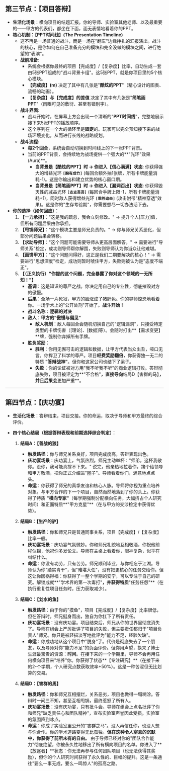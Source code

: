## 第三节点：【项目答辩】

*   **生活化场景**：横向项目的结题汇报。你的导师、实验室其他老师、以及最重要的——甲方的代表们，都坐在下面，面无表情地看着你的PPT。
*   **核心机制：【PPT时间线】(The Presentation Timeline)**
    *   这不再是一场普通的战斗，而是一场在"翻车"边缘挣扎的汇报演出。战斗的核心，是你如何在自己准备充分的模块和完全没做的模块之间，进行绝望的"表演"。
    *   **战前准备**:
        *   系统会根据你最终的项目【完成度】/【复杂度】比率，自动生成一套由5张PPT组成的"战斗背景卡组"。这5张PPT，就是你项目里的5个核心模块。
        *   **【完成度】(m)** 决定了其中有几张是"**酷炫的PPT**"（精心设计的图表、流畅的动画）。
        *   **【复杂度】与【完成度】的差值** 决定了其中有几张是"**简笔画PPT**"（肉眼可见的敷衍、甚至有错别字）。
    *   **战斗界面**:
        *   战斗开始时，在屏幕上方会出现一个清晰的"**PPT时间线**"，完整地展示接下来5张PPT的播放顺序。
        *   这个序列在一个大的循环里是**固定**的。玩家可以完全预知接下来的战场环境变化，从而进行长线的战略规划。
    *   **战斗流程**:
        *   **每2个回合**，系统会自动切换到时间线上的下一张PPT背景。
        *   当前的PPT背景，会持续地为战场提供一个强大的**"光环"效果 (Aura)**。
            *   **当背景是【酷炫的PPT】时 -> 你进入【信心满满】状态**: 你获得强大的增益光环 **`[胸有成竹]`** (每回合额外抽1张牌，所有卡牌能量消耗-1)。这是你输出和建立优势的核心窗口期。
            *   **当背景是【简笔画PPT】时 -> 你进入【漏洞百出】状态**: 你获得毁灭性的减益光环 **`[支支吾吾]`** (每回合手牌上限-1，所有卡牌能量消耗+1)，同时敌人获得增益光环 **`[乘胜追击]`** (攻击附带"精神穿透"效果)。这是你的"生存考验期"，你需要想尽一切办法活下去。
*   **你的选择（如何回应）**：
    1.  **【一力承担】**："这是我的疏忽，我会立刻修改。" -> 提升个人[压力]值，但所有问题后果由你承担。
    2.  **【甩锅师兄】**："这个模块主要是师兄负责的。" -> 你与师兄关系恶化，但部分问题后果会转移。
    3.  **【求助导师】**："这个问题可能需要导师从更高层面解答。" -> 需要进行"导师关系"检定，成功则导师帮你解围，失败则导师认为你当众让他难堪。
    4.  **【画饼甲方】**："这个问题问得好，这正是我们二期要解决的核心！" -> 需要进行"思想深度"检定，成功则暂时唬住甲方，失败则被认为是"态度不端正"。
    5.  **【（正义执行）"你提的这个问题，完全暴露了你对这个领域的一无所知！"】**
        *   **基调**：这是知识的尊严之战。你决定用自己的专业性，彻底摧毁对方的傲慢。
        *   **后果**：全场一片死寂，甲方的脸涨成了猪肝色。你的导师惊恐地看着你。一场学术上的"公开处刑"开始了。**战斗开始！**
        *   **战斗名称**：**逻辑的对决**
        *   **敌人**：**甲方的"傲慢与偏见"**
            *   **敌人机制**：敌人每回合会随机切换自己的"逻辑漏洞"，只接受特定类型的卡牌伤害（[理论]、[数据]等）。会随时打出**【需求变更】**牌，强制你弃掉所有手牌。
        *   **胜负奖励**：
            *   **胜利**：你用无懈可击的逻辑和数据，让甲方代表当众出丑，哑口无言。你捍卫了科学的尊严。项目**经费奖励翻倍**，你获得独一无二的特质 **"答辩战神"**。但你和这家公司也结下了梁子。
            *   **失败**：你的论证被对方用"我不听我不听"的商业逻辑打败。答辩彻底失败，项目被评定为**"不合格"**，直接导向**结局D【害群的马】**，并且后果会**更加严重**。
---

## 第四节点：【庆功宴】

*   **生活化场景**：答辩结束，项目交接。你的命运，取决于导师和甲方最终的综合评价。
*   **四个核心结局（根据答辩表现和前期选择综合判定）**：

    1.  **结局A：【善战的狼】**
        *   **触发路径**：你与师兄关系良好，项目完成度高，答辩表现出色。
        *   **庆功宴场景**：庆功宴上，气氛热烈。师兄主动举杯："师弟，这杯我敬你。没你，我可能真撑不下来。" 说完，他亲热地拉着你，挨个给领导和甲方敬酒，把你正式介绍进"圈子"。导师看着你们，满意地点点头。
        *   **命运**：你获得了师兄的真挚友谊和核心人脉。导师将你视为重点培养对象。与甲方合作的下一个项目，自然而然地落到了你的头上。你获得了特质 **"横向专家"**（每学期强制分配横向任务，大幅挤占个人研究时间）和正面特质**"甲方克星"**（在与甲方的交涉检定中获得优势）。

    2.  **结局B：【生产的驴】**
        *   **触发路径**：你和师兄只是普通同事关系，项目【完成度】/【复杂度】比率一般。
        *   **庆功宴场景**：庆功宴气氛微妙。你和师兄礼貌地互相敬酒，你祝他前程似锦，他祝你多发论文。导师在主桌上看着你，眼神复杂，似乎在纠结什么。
        *   **命运**：你没有功劳，只有苦劳。师兄顺利毕业，与你相忘于江湖。导师认为你"踏实肯干"，但"难堪大任"，没有把更核心的任务交给你。但这让你因祸得福：你获得了一整个学期的安宁，可以专注于自己的研究。解锁成就**"学术界的第一次毒打"**，并获得特质**"任劳任怨"**（在执行重复性项目任务时，压力获取减少）。

    3.  **结局C：【划水的鱼】**
        *   **触发路径**：由于你的"摸鱼"，项目【完成度】/【复杂度】比率很低，但在答辩时，师兄挺身而出，独自为你扛下了所有责任。
        *   **庆功宴场景**：没有庆功宴。项目结束后，师兄从你的世界里彻底消失了。导师在组会上严厉批评了项目的失败，但主要责任都归于"项目负责人"师兄。你只是被轻描淡写地批评为"能力不足，经验欠缺"。
        *   **命运**：你成功地从这个项目中"脱身"了。代价是彻底失去了一个朋友，以及导师对你"能力不足"的负面评价。但你用声望，换来了博士生涯最宝贵的资源：**时间**。在接下来的一个学期里，导师不会再用任何横向项目来"培养"你。你获得了状态**【专注研究】**（在接下来的2-个学期，个人研究点数获取效率+50%）。这是一种苦涩但无比划算的交易。

    4.  **结局D：【害群的馬】**
        *   **触发路径**：你和师兄互相摆烂，关系恶劣，项目也做得一塌糊涂。答辩时一问三不知，甚至互相甩锅，最终惹怒了所有人。
        *   **庆功宴场景**：没有庆功宴，只有批斗会。导师在组会上点名批评了你和师兄"缺乏责任心和团队精神"，宣布实验室声誉因此受损。实验室的氛围降到冰点。
        *   **命运**：你成了实验室里公开的"害群之马"。没人再信任你，也没人想与你合作。你的学术道路变得无比孤独。**但在这种令人窒息的沉默中，你获得了前所未有的自由。** 由于导师已经对你的"团队合作能力"彻底绝望，你被永久性地移出了所有横向项目的名单。你进入了**【放逐者】**状态：你无法再参与任何团队项目（也无法获得其奖励），但你的个人研究时间获得了永久性的、巨幅的提升。这是一条通往"要么一事无成，要么一鸣惊人"的孤高之路。

